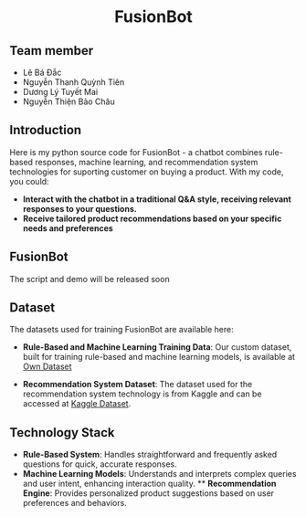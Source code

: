 <p align="center">
 <h1 align="center">FusionBot</h1>
</p>

## Team member
* Lê Bá Đắc
* Nguyễn Thanh Quỳnh Tiên
* Dương Lý Tuyết Mai
* Nguyễn Thiện Bảo Châu

## Introduction

Here is my python source code for FusionBot - a chatbot combines rule-based responses, machine learning, and recommendation system technologies for suporting customer on buying a product. With my code, you could: 
* **Interact with the chatbot in a traditional Q&A style, receiving relevant responses to your questions.**
* **Receive tailored product recommendations based on your specific needs and preferences**

## FusionBot
The script and demo will be released soon

## Dataset
The datasets used for training FusionBot are available here:
* **Rule-Based and Machine Learning Training Data**: Our custom dataset, built for training rule-based and machine learning models, is available at [Own Dataset](https://github.com/lebadac/FusionBot/blob/main/training_sample.json)

* **Recommendation System Dataset**: The dataset used for the recommendation system technology is from Kaggle and can be accessed at [Kaggle Dataset](https://www.kaggle.com/datasets/scodepy/customer-support-intent-dataset).

## Technology Stack
* **Rule-Based System**: Handles straightforward and frequently asked questions for quick, accurate responses.
* **Machine Learning Models**: Understands and interprets complex queries and user intent, enhancing interaction quality.
** **Recommendation Engine**: Provides personalized product suggestions based on user preferences and behaviors.
